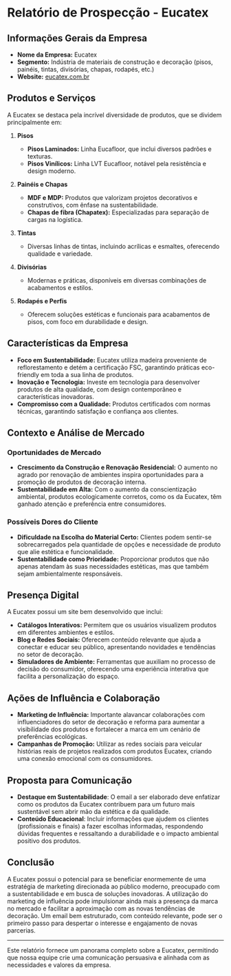 # Relatório de Prospecção - Eucatex

## Informações Gerais da Empresa
- **Nome da Empresa:** Eucatex
- **Segmento:** Indústria de materiais de construção e decoração (pisos, painéis, tintas, divisórias, chapas, rodapés, etc.)
- **Website:** [eucatex.com.br](http://www.eucatex.com.br)

## Produtos e Serviços
A Eucatex se destaca pela incrível diversidade de produtos, que se dividem principalmente em:

1. **Pisos**
   - **Pisos Laminados:** Linha Eucafloor, que inclui diversos padrões e texturas.
   - **Pisos Vinílicos:** Linha LVT Eucafloor, notável pela resistência e design moderno.

2. **Painéis e Chapas**
   - **MDF e MDP:** Produtos que valorizam projetos decorativos e construtivos, com ênfase na sustentabilidade.
   - **Chapas de fibra (Chapatex):** Especializadas para separação de cargas na logística.

3. **Tintas**
   - Diversas linhas de tintas, incluindo acrílicas e esmaltes, oferecendo qualidade e variedade.

4. **Divisórias**
   - Modernas e práticas, disponíveis em diversas combinações de acabamentos e estilos.

5. **Rodapés e Perfis**
   - Oferecem soluções estéticas e funcionais para acabamentos de pisos, com foco em durabilidade e design.

## Características da Empresa
- **Foco em Sustentabilidade:** Eucatex utiliza madeira proveniente de reflorestamento e detém a certificação FSC, garantindo práticas eco-friendly em toda a sua linha de produtos.
- **Inovação e Tecnologia:** Investe em tecnologia para desenvolver produtos de alta qualidade, com design contemporâneo e características inovadoras.
- **Compromisso com a Qualidade:** Produtos certificados com normas técnicas, garantindo satisfação e confiança aos clientes.
  
## Contexto e Análise de Mercado
### Oportunidades de Mercado
- **Crescimento da Construção e Renovação Residencial:** O aumento no agrado por renovação de ambientes inspira oportunidades para a promoção de produtos de decoração interna.
- **Sustentabilidade em Alta:** Com o aumento da conscientização ambiental, produtos ecologicamente corretos, como os da Eucatex, têm ganhado atenção e preferência entre consumidores.

### Possíveis Dores do Cliente 
- **Dificuldade na Escolha do Material Certo:** Clientes podem sentir-se sobrecarregados pela quantidade de opções e necessidade de produto que alie estética e funcionalidade.
- **Sustentabilidade como Prioridade:** Proporcionar produtos que não apenas atendam às suas necessidades estéticas, mas que também sejam ambientalmente responsáveis.

## Presença Digital
A Eucatex possui um site bem desenvolvido que inclui:
- **Catálogos Interativos:** Permitem que os usuários visualizem produtos em diferentes ambientes e estilos.
- **Blog e Redes Sociais:** Oferecem conteúdo relevante que ajuda a conectar e educar seu público, apresentando novidades e tendências no setor de decoração.
- **Simuladores de Ambiente:** Ferramentas que auxiliam no processo de decisão do consumidor, oferecendo uma experiência interativa que facilita a personalização do espaço.

## Ações de Influência e Colaboração
- **Marketing de Influência:** Importante alavancar colaborações com influenciadores do setor de decoração e reforma para aumentar a visibilidade dos produtos e fortalecer a marca em um cenário de preferências ecológicas.
- **Campanhas de Promoção:** Utilizar as redes sociais para veicular histórias reais de projetos realizados com produtos Eucatex, criando uma conexão emocional com os consumidores. 

## Proposta para Comunicação
- **Destaque em Sustentabilidade**: O email a ser elaborado deve enfatizar como os produtos da Eucatex contribuem para um futuro mais sustentável sem abrir mão da estética e da qualidade.
- **Conteúdo Educacional**: Incluir informações que ajudem os clientes (profissionais e finais) a fazer escolhas informadas, respondendo dúvidas frequentes e ressaltando a durabilidade e o impacto ambiental positivo dos produtos.

## Conclusão 
A Eucatex possui o potencial para se beneficiar enormemente de uma estratégia de marketing direcionada ao público moderno, preocupado com a sustentabilidade e em busca de soluções inovadoras. A utilização do marketing de influência pode impulsionar ainda mais a presença da marca no mercado e facilitar a aproximação com as novas tendências de decoração. Um email bem estruturado, com conteúdo relevante, pode ser o primeiro passo para despertar o interesse e engajamento de novas parcerias.

---

Este relatório fornece um panorama completo sobre a Eucatex, permitindo que nossa equipe crie uma comunicação persuasiva e alinhada com as necessidades e valores da empresa.